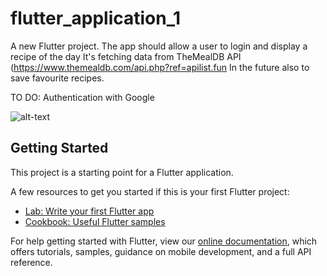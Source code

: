 # flutter_application_1

A new Flutter project. The app should allow a user to login and display a recipe of the day
It's fetching data from TheMealDB API (https://www.themealdb.com/api.php?ref=apilist.fun
In the future also to save favourite recipes.

TO DO:
Authentication with Google

![alt-text](https://user-images.githubusercontent.com/46633019/126086338-24cd012d-fbbb-4366-befd-91a873b311c3.PNG)





## Getting Started

This project is a starting point for a Flutter application.

A few resources to get you started if this is your first Flutter project:

- [Lab: Write your first Flutter app](https://flutter.dev/docs/get-started/codelab)
- [Cookbook: Useful Flutter samples](https://flutter.dev/docs/cookbook)

For help getting started with Flutter, view our
[online documentation](https://flutter.dev/docs), which offers tutorials,
samples, guidance on mobile development, and a full API reference.
